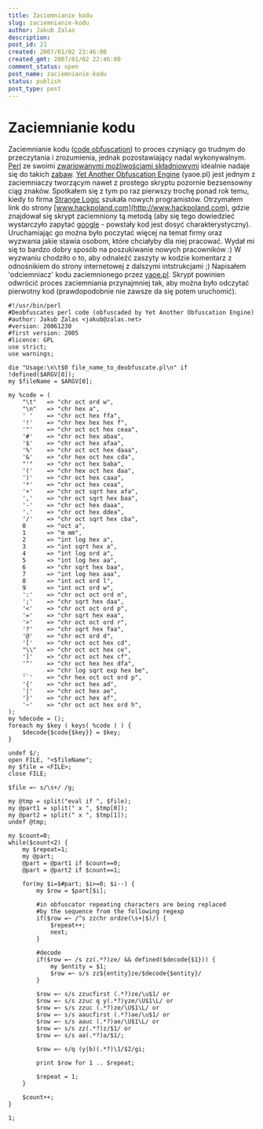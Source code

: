 ```yaml
---
title: Zaciemnianie kodu
slug: zaciemnianie-kodu
author: Jakub Zalas
description: 
post_id: 21
created: 2007/01/02 23:46:00
created_gmt: 2007/01/02 22:46:00
comment_status: open
post_name: zaciemnianie-kodu
status: publish
post_type: post
---
```


<!--Zaciemnianie kodu (code obfuscation) to proces czyniący go trudnym do przeczytania i zrozumienia, jednak pozostawiający nadal wykonywalnym. Perl ze swoimi zwariowanymi możliwościami składniowymi idealnie nadaje się do takich zabaw.-->

# Zaciemnianie kodu

Zaciemnianie kodu ([code obfuscation](http://en.wikipedia.org/wiki/Obfuscated_code)) to proces czyniący go trudnym do przeczytania i zrozumienia, jednak pozostawiający nadal wykonywalnym. [Perl](http://pl.wikipedia.org/wiki/Perl) ze swoimi [zwariowanymi możliwościami składniowymi](http://bash.org.pl/69677/) idealnie nadaje się do takich [zabaw](http://en.wikipedia.org/wiki/Obfuscated_Perl_contest). [Yet Another Obfuscation Engine](http://www.perlmonks.com/index.pl?node_id=161087) (yaoe.pl) jest jednym z zaciemniaczy tworzącym nawet z prostego skryptu pozornie bezsensowny ciąg znaków. Spotkałem się z tym po raz pierwszy trochę ponad rok temu, kiedy to firma [Strange Logic](http://www.strangelogic.com) szukała nowych programistów. Otrzymałem link do strony [www.hackpoland.com](http://www.hackpoland.com), gdzie znajdował się skrypt zaciemniony tą metodą (aby się tego dowiedzieć wystarczyło zapytać [google](http://www.google.com) \- powstały kod jest dosyć charakterystyczny). Uruchamiając go można było poczytać więcej na temat firmy oraz wyzwania jakie stawia osobom, które chciałyby dla niej pracować. Wydał mi się to bardzo dobry sposób na poszukiwanie nowych pracowników :) W wyzwaniu chodziło o to, aby odnaleźć zaszyty w kodzie komentarz z odnośnikiem do strony internetowej z dalszymi intstrukcjami ;) Napisałem 'odciemniacz' kodu zaciemnionego przez [yaoe.pl](http://www.perlmonks.com/index.pl?node_id=161087). Skrypt powinien odwrócić proces zaciemniania przynajmniej tak, aby można było odczytać pierwotny kod (prawdopodobnie nie zawsze da się potem uruchomić). 
    
    
    #!/usr/bin/perl
    #Deobfuscates perl code (obfuscaded by Yet Another Obfuscation Engine)
    #author: Jakub Zalas <jakub@zalas.net>
    #version: 20061230
    #first version: 2005
    #licence: GPL
    use strict;
    use warnings;
    
    die "Usage:\n\t$0 file_name_to_deobfuscate.pl\n" if !defined($ARGV[0]);
    my $fileName = $ARGV[0];
    
    my %code = (
        "\t"   => "chr oct ord w",
        "\n"   => "chr hex a",
        ' '    => "chr oct hex ffa",
        '!'    => "chr hex hex hex f",
        '"'    => "chr oct oct hex ceaa",
        '#'    => "chr oct hex abaa",
        '$'    => "chr oct hex afaa",
        '%'    => "chr oct oct hex daaa",
        '&'    => "chr hex oct hex cda",
        "'"    => "chr oct hex baba",
        '('    => "chr hex oct hex daa",
        ')'    => "chr oct hex caaa",
        '*'    => "chr oct hex ceaa",
        '+'    => "chr oct sqrt hex afa",
        ','    => "chr oct sqrt hex baa",
        '-'    => "chr oct hex daaa",
        '.'    => "chr oct hex ddea",
        '/'    => "chr oct sqrt hex cba",
        0      => "oct a",
        1      => "m mm",
        2      => "int log hex a",
        3      => "int sqrt hex a",
        4      => "int log ord a",
        5      => "int log hex aa",
        6      => "chr sqrt hex baa",
        7      => "int log hex aaa",
        8      => "int oct ord l",
        9      => "int oct ord w",
        ':'    => "chr oct oct ord n",
        ';'    => "chr sqrt hex daa",
        '<'    => "chr oct oct ord p",
        '='    => "chr sqrt hex eaa",
        '>'    => "chr oct oct ord r",
        '?'    => "chr sqrt hex faa",
        '@'    => "chr oct ord d",
        '['    => "chr oct oct hex cd",
        "\\"   => "chr oct oct hex ce",
        ']'    => "chr oct oct hex cf",
        '^'    => "chr oct hex hex dfa",
        _      => "chr log sqrt exp hex be",
        '`'    => "chr hex oct oct ord p",
        '{'    => "chr oct hex ad",
        '|'    => "chr oct hex ae",
        '}'    => "chr oct hex af",
        '~'    => "chr oct oct hex ord h",
    );
    my %decode = ();
    foreach my $key ( keys( %code ) ) {
    	$decode{$code{$key}} = $key;
    }
    
    undef $/;
    open FILE, "<$fileName";
    my $file = <FILE>;
    close FILE;
    
    $file =~ s/\s+/ /g;
    
    my @tmp = split("eval if ", $file);
    my @part1 = split(" x ", $tmp[0]);
    my @part2 = split(" x ", $tmp[1]);
    undef @tmp;
    
    my $count=0;
    while($count<2) {
    	my $repeat=1;
    	my @part;
    	@part = @part1 if $count==0;
    	@part = @part2 if $count==1;
    
    	for(my $i=$#part; $i>=0; $i--) {
    		my $row = $part[$i];
    
    		#in obfuscator repeating characters are being replaced
    		#by the sequence from the following regexp
    		if($row =~ /^s zzchr ordze(\s+|$)/) {
    			$repeat++;
    			next;
    		}
    
    		#decode
    		if($row =~ /s zz(.*?)ze/ && defined($decode{$1})) {
    			my $entity = $1;
    			$row =~ s/s zz${entity}ze/$decode{$entity}/
    		}
    
    		$row =~ s/s zzucfirst (.*?)ze/\u$1/ or
    		$row =~ s/s zzuc q y(.*?)yze/\U$1\L/ or
    		$row =~ s/s zzuc (.*?)ze/\U$1\L/ or
    		$row =~ s/s aaucfirst (.*?)ae/\u$1/ or
    		$row =~ s/s aauc (.*?)ae/\U$1\L/ or
    		$row =~ s/s zz(.*?)z/$1/ or
    		$row =~ s/s aa(.*?)a/$1/;
    
    		$row =~ s/q (y|b)(.*?)\1/$2/gi;
    
    		print $row for 1 .. $repeat;
    
    		$repeat = 1;
    	}
    
    	$count++;
    }
    
    1;
